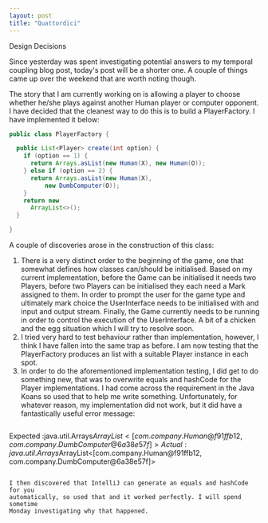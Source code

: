 ```yaml
---
layout: post
title: "Quattordici"
---
```


Design Decisions

Since yesterday was spent investigating potential answers to my temporal
coupling blog post, today's post will be a shorter one. A couple of things came
up over the weekend that are worth noting though.

The story that I am currently working on is allowing a player to choose whether
he/she plays against another Human player or computer opponent. I have decided
that the cleanest way to do this is to build a PlayerFactory. I have
implemented it below:

```java
public class PlayerFactory {

  public List<Player> create(int option) {
    if (option == 1) {
      return Arrays.asList(new Human(X), new Human(O));
    } else if (option == 2) {
      return Arrays.asList(new Human(X),
          new DumbComputer(O));
    }
    return new
      ArrayList<>();
  }

}
```

A couple of discoveries arose in the construction of this class:

1. There is a very distinct order to the beginning of the game, one that
   somewhat defines how classes can/should be initialised. Based on my current
   implementation, before the Game can be initialised it needs two Players,
   before two Players can be initialised they each need a Mark assigned to
   them. In order to prompt the user for the game type and ultimately mark
   choice the UserInterface needs to be initialised with and input and output
   stream. Finally, the Game currently needs to be running in order to control
   the execution of the UserInterface. A bit of a chicken and the egg
   situation which I will try to resolve soon.
2. I tried very hard to test behaviour rather than implementation, however,
   I think I have fallen into the same trap as before. I am now testing that
   the PlayerFactory produces an list with a suitable Player instance in each
   spot. 
3. In order to do the aforementioned implementation testing, I did get to do
   something new, that was to overwrite equals and hashCode for the Player
   implementations. I had come across the requirement in the Java Koans so used
   that to help me write something. Unfortunately, for whatever reason, my
   implementation did not work, but it did have a fantastically useful error
   message:

> ```bash
Expected :java.util.Arrays$ArrayList<[com.company.Human@f91ffb12, com.company.DumbComputer@6a38e57f]> 
Actual   :java.util.Arrays$ArrayList<[com.company.Human@f91ffb12, com.company.DumbComputer@6a38e57f]>
```

I then discovered that IntelliJ can generate an equals and hashCode for you
automatically, so used that and it worked perfectly. I will spend sometime
Monday investigating why that happened. 


